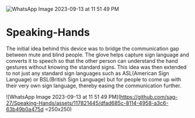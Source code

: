 ![WhatsApp Image 2023-09-13 at 11 51 49 PM](https://github.com/sag-27/Speaking-Hands/assets/117821445/b4e732ce-c890-4d6c-b4f0-a8f62568d1fa)
# Speaking-Hands

The initial idea behind this device was to bridge the communication gap between mute and blind people. The glove helps capture sign language and converts it to speech so that the other person can understand the hand gestures without knowing the standard signs. This idea was then extended to not just any standard sign languages such as ASL(American Sign Language) or BSL(British Sign Language) but for people to come up with their very own sign language, thereby easing the communication further.

![WhatsApp Image 2023-09-13 at 11 51 49 PM](https://github.com/sag-27/Speaking-Hands/assets/117821445/dfad685c-8114-4958-a3c6-63b49b0a475d =250x250)
